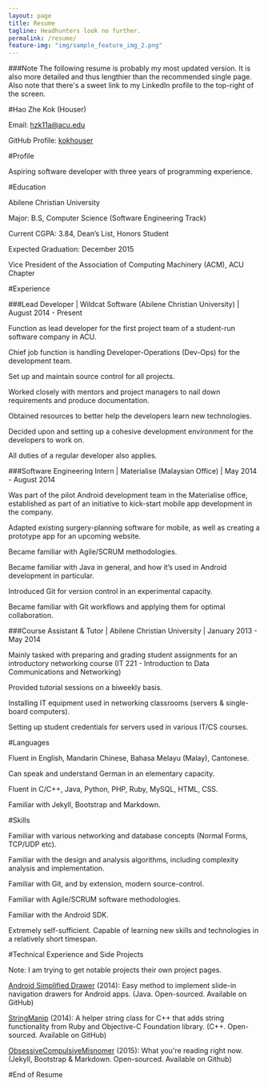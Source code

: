 ```yaml
---
layout: page
title: Resume
tagline: Headhunters look no further.
permalink: /resume/
feature-img: "img/sample_feature_img_2.png"
---
```


###Note
The following resume is probably my most updated version. It is also more detailed and thus lengthier than the recommended single page. Also note that there's a sweet link to my LinkedIn profile to the top-right of the screen.


#Hao Zhe Kok (Houser)

Email: hzk11a@acu.edu 

GitHub Profile: [kokhouser](https://github.com/kokhouser)

#Profile

Aspiring software developer with three years of programming experience.

#Education

Abilene Christian University

Major: B.S, Computer Science (Software Engineering Track)

Current CGPA: 3.84, Dean’s List, Honors Student

Expected Graduation: December 2015

Vice President of the Association of Computing Machinery (ACM), ACU Chapter

#Experience

###Lead Developer | Wildcat Software (Abilene Christian University) | August 2014 - Present

Function as lead developer for the first project team of a student-run software company in ACU.

Chief job function is handling Developer-Operations (Dev-Ops) for the development team.

Set up and maintain source control for all projects.

Worked closely with mentors and project managers to nail down requirements and produce documentation.

Obtained resources to better help the developers learn new technologies.

Decided upon and setting up a cohesive development environment for the developers to work on.

All duties of a regular developer also applies.

###Software Engineering Intern | Materialise (Malaysian Office) | May 2014 - August 2014

Was part of the pilot Android development team in the Materialise office, established as part of an initiative to kick-start mobile app development in the company.

Adapted existing surgery-planning software for mobile, as well as creating a prototype app for an upcoming website.

Became familiar with Agile/SCRUM methodologies.

Became familiar with Java in general, and how it’s used in Android development in particular.

Introduced Git for version control in an experimental capacity.

Became familiar with Git workflows and applying them for optimal collaboration.

###Course Assistant & Tutor | Abilene Christian University | January 2013 - May 2014

Mainly tasked with preparing and grading student assignments for an introductory networking course (IT 221 - Introduction to Data Communications and Networking)

Provided tutorial sessions on a biweekly basis.

Installing IT equipment used in networking classrooms (servers & single-board computers).

Setting up student credentials for servers used in various IT/CS courses.

#Languages

Fluent in English, Mandarin Chinese, Bahasa Melayu (Malay), Cantonese.

Can speak and understand German in an elementary capacity.

Fluent in C/C++, Java, Python, PHP, Ruby, MySQL, HTML, CSS.

Familiar with Jekyll, Bootstrap and Markdown.

#Skills

Familiar with various networking and database concepts (Normal Forms, TCP/UDP etc).

Familiar with the design and analysis algorithms, including complexity analysis and implementation.

Familiar with Git, and by extension, modern source-control.

Familiar with Agile/SCRUM software methodologies.

Familiar with the Android SDK.

Extremely self-sufficient. Capable of learning new skills and technologies in a relatively short timespan.

#Technical Experience and Side Projects

Note: I am trying to get notable projects their own project pages.

[Android Simplified Drawer](http://obsessivecompulsivemisnomer.com/AndroidSimplifiedDrawer/) (2014): Easy method to implement slide-in navigation drawers for Android apps. (Java. Open-sourced. Available on GitHub)

[StringManip](https://github.com/tfrank64/StringManip) (2014): A helper string class for C++ that adds string functionality from Ruby and Objective-C Foundation library. (C++. Open-sourced. Available on GitHub)

[ObsessiveCompulsiveMisnomer](https://www.google.com/search?q=recursion&oq=recursion&aqs=chrome.0.69i59.949j0j1&sourceid=chrome&es_sm=122&ie=UTF-8) (2015): What you're reading right now. (Jekyll, Bootstrap & Markdown. Open-sourced. Available on Github)

#End of Resume




